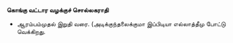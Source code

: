 **கொங்கு வட்டார வழக்குச் சொல்லகராதி**
- ஆரம்பம்முதல் இறுதி வரை. (அடிக்குந்தலைக்குமா இப்பிடியா எல்லாத்தீமு போட்டு வெக்கிறது.

